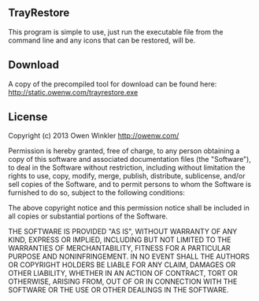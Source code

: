 ## TrayRestore

This program is simple to use, just run the executable file from the command line and any icons that can be restored, will be.

## Download

A copy of the precompiled tool for download can be found here:  http://static.owenw.com/trayrestore.exe

## License

Copyright (c) 2013 Owen Winkler  http://owenw.com/

Permission is hereby granted, free of charge, to any person obtaining a copy of this software and associated documentation files (the "Software"), to deal in the Software without restriction, including without limitation the rights to use, copy, modify, merge, publish, distribute, sublicense, and/or sell copies of the Software, and to permit persons to whom the Software is furnished to do so, subject to the following conditions:

The above copyright notice and this permission notice shall be included in all copies or substantial portions of the Software.

THE SOFTWARE IS PROVIDED "AS IS", WITHOUT WARRANTY OF ANY KIND, EXPRESS OR IMPLIED, INCLUDING BUT NOT LIMITED TO THE WARRANTIES OF MERCHANTABILITY, FITNESS FOR A PARTICULAR PURPOSE AND NONINFRINGEMENT. IN NO EVENT SHALL THE AUTHORS OR COPYRIGHT HOLDERS BE LIABLE FOR ANY CLAIM, DAMAGES OR OTHER LIABILITY, WHETHER IN AN ACTION OF CONTRACT, TORT OR OTHERWISE, ARISING FROM, OUT OF OR IN CONNECTION WITH THE SOFTWARE OR THE USE OR OTHER DEALINGS IN THE SOFTWARE.
